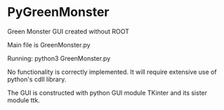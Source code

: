 # PyGreenMonster
Green Monster GUI created without ROOT

Main file is GreenMonster.py

Running:
python3 GreenMonster.py

No functionality is correctly implemented. It will require extensive use of python's cdll library.

The GUI is constructed with python GUI module TKinter and its sister module ttk.
